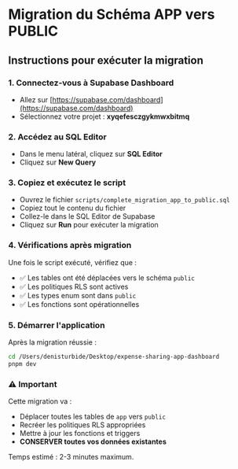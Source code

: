 # Migration du Schéma APP vers PUBLIC

## Instructions pour exécuter la migration

### 1. Connectez-vous à Supabase Dashboard
- Allez sur [https://supabase.com/dashboard](https://supabase.com/dashboard)
- Sélectionnez votre projet : **xyqefesczgykmwxbitmq**

### 2. Accédez au SQL Editor
- Dans le menu latéral, cliquez sur **SQL Editor**
- Cliquez sur **New Query**

### 3. Copiez et exécutez le script
- Ouvrez le fichier `scripts/complete_migration_app_to_public.sql`
- Copiez tout le contenu du fichier
- Collez-le dans le SQL Editor de Supabase
- Cliquez sur **Run** pour exécuter la migration

### 4. Vérifications après migration
Une fois le script exécuté, vérifiez que :
- ✅ Les tables ont été déplacées vers le schéma `public`
- ✅ Les politiques RLS sont actives
- ✅ Les types enum sont dans `public`
- ✅ Les fonctions sont opérationnelles

### 5. Démarrer l'application
Après la migration réussie :
```bash
cd /Users/denisturbide/Desktop/expense-sharing-app-dashboard
pnpm dev
```

### ⚠️ Important
Cette migration va :
- Déplacer toutes les tables de `app` vers `public`
- Recréer les politiques RLS appropriées
- Mettre à jour les fonctions et triggers
- **CONSERVER toutes vos données existantes**

Temps estimé : 2-3 minutes maximum.
